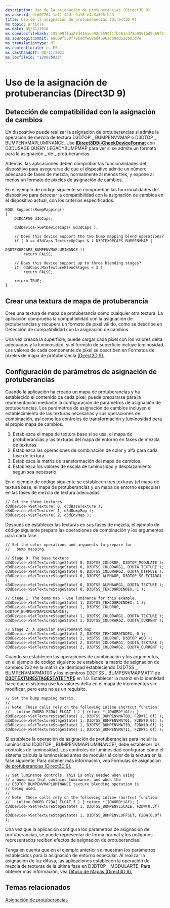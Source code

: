 ```yaml
---
description: Uso de la asignación de protuberancias (Direct3D 9)
ms.assetid: ded07764-1a11-42df-9a16-e4c3a328fb23
title: Uso de la asignación de protuberancias (Direct3D 9)
ms.topic: article
ms.date: 05/31/2018
ms.openlocfilehash: 195a99ffaa29d416aea93c5599f1fb461cd78a9961bd9c69f3f02ae3e8fe4719
ms.sourcegitcommit: e6600f550f79bddfe58bd4696ac50dd52cb03d7e
ms.translationtype: MT
ms.contentlocale: es-ES
ms.lasthandoff: 08/11/2021
ms.locfileid: "120025835"
---
```

# <a name="using-bump-mapping-direct3d-9"></a>Uso de la asignación de protuberancias (Direct3D 9)

## <a name="detecting-support-for-bump-mapping"></a>Detección de compatibilidad con la asignación de cambios

Un dispositivo puede realizar la asignación de protuberancias si admite la operación de mezcla de textura D3DTOP \_ BUMPENVVMAP o D3DTOP \_ BUMPENVMAPLUMINANCE. Use [**IDirect3D9::CheckDeviceFormat**](/windows/win32/api/d3d9/nf-d3d9-idirect3d9-checkdeviceformat) con D3DUSAGE QUERY LEGACYBUMPMAP para ver si se admite un formato para la asignación \_ de \_ protuberancias.

Además, las aplicaciones deben comprobar las funcionalidades del dispositivo para asegurarse de que el dispositivo admite un número adecuado de fases de mezcla, normalmente al menos tres, y expone al menos un formato de píxeles de asignación de cambios.

En el ejemplo de código siguiente se comprueban las funcionalidades del dispositivo para detectar la compatibilidad con la asignación de cambios en el dispositivo actual, con los criterios especificados.


```
BOOL SupportsBumpMapping()
{
    D3DCAPS9 d3dCaps;

    d3dDevice->GetDeviceCaps( &d3dCaps );

    // Does this device support the two bump mapping blend operations?
    if ( 0 == d3dCaps.TextureOpCaps & ( D3DTEXOPCAPS_BUMPENVMAP |
                                            D3DTEXOPCAPS_BUMPENVMAPLUMINANCE ))
        return FALSE;

    // Does this device support up to three blending stages?
    if( d3dCaps.MaxTextureBlendStages < 3 )
        return FALSE;

    return TRUE;
}
```



## <a name="creating-a-bump-map-texture"></a>Crear una textura de mapa de protuberancia

Cree una textura de mapa de protuberancia como cualquier otra textura. La aplicación comprueba la compatibilidad con la asignación de protuberancias y recupera un formato de píxel válido, como se describe en Detección de compatibilidad con la asignación de cambios.

Una vez creada la superficie, puede cargar cada píxel con los valores delta adecuados y la luminosidad, si el formato de superficie incluye luminosidad. Los valores de cada componente de píxel se describen en Formatos de píxeles de mapa de protuberancia [(Direct3D 9).](bump-map-pixel-formats.md)

## <a name="configuring-bump-mapping-parameters"></a>Configuración de parámetros de asignación de protuberancias

Cuando la aplicación ha creado un mapa de protuberancias y ha establecido el contenido de cada píxel, puede prepararse para la representación mediante la configuración de parámetros de asignación de protuberancias. Los parámetros de asignación de cambios incluyen el establecimiento de las texturas necesarias y sus operaciones de combinación, así como los controles de transformación y luminosidad para el propio mapa de cambios.

1.  Establezca el mapa de textura base si se usa, el mapa de protuberancias y las texturas del mapa de entorno en fases de mezcla de texturas.
2.  Establezca las operaciones de combinación de color y alfa para cada fase de textura.
3.  Establezca la matriz de transformación del mapa de cambios.
4.  Establezca los valores de escala de luminosidad y desplazamiento según sea necesario.

En el ejemplo de código siguiente se establecen tres texturas (el mapa de textura base, el mapa de protuberancias y un mapa de entorno especular) en las fases de mezcla de textura adecuadas.


```
// Set the three textures.
d3dDevice->SetTexture( 0, d3dBaseTexture );
d3dDevice->SetTexture( 1, d3dBumpMap );
d3dDevice->SetTexture( 2, d3dEnvMap );
```



Después de establecer las texturas en sus fases de mezcla, el ejemplo de código siguiente prepara las operaciones de combinación y los argumentos para cada fase.


```
// Set the color operations and arguments to prepare for
//   bump mapping.

// Stage 0: The base texture
d3dDevice->SetTextureStageState( 0, D3DTSS_COLOROP, D3DTOP_MODULATE );
d3dDevice->SetTextureStageState( 0, D3DTSS_COLORARG1, D3DTA_TEXTURE );
d3dDevice->SetTextureStageState( 0, D3DTSS_COLORARG2, D3DTA_DIFFUSE );
d3dDevice->SetTextureStageState( 0, D3DTSS_ALPHAOP, D3DTOP_SELECTARG1 );
d3dDevice->SetTextureStageState( 0, D3DTSS_ALPHAARG1, D3DTA_TEXTURE ); 
d3dDevice->SetTextureStageState( 0, D3DTSS_TEXCOORDINDEX, 1 );

// Stage 1: The bump map - Use luminance for this example.
d3dDevice->SetTextureStageState( 1, D3DTSS_TEXCOORDINDEX, 1 );
d3dDevice->SetTextureStageState( 1, D3DTSS_COLOROP, D3DTOP_BUMPENVMAPLUMINANCE);
d3dDevice->SetTextureStageState( 1, D3DTSS_COLORARG1, D3DTA_TEXTURE );
d3dDevice->SetTextureStageState( 1, D3DTSS_COLORARG2, D3DTA_CURRENT );

// Stage 2: A specular environment map
d3dDevice->SetTextureStageState( 2, D3DTSS_TEXCOORDINDEX, 0 );
d3dDevice->SetTextureStageState( 2, D3DTSS_COLOROP, D3DTOP_ADD );
d3dDevice->SetTextureStageState( 2, D3DTSS_COLORARG1, D3DTA_TEXTURE );
d3dDevice->SetTextureStageState( 2, D3DTSS_COLORARG2, D3DTA_CURRENT );
```



Cuando se establecen las operaciones de combinación y los argumentos, en el ejemplo de código siguiente se establece la matriz de asignación de cambios 2x2 en la matriz de identidad estableciendo D3DTSS \_ BUMPENVMAPMAT00 y los miembros D3DTSS \_ BUMPENVMAPMAT11 de [**D3DTEXTURESTAGESTATETYPE**](./d3dtexturestagestatetype.md) en 1.0. Establecer la matriz en la identidad hace que el sistema use los valores delta en el mapa de incrementos sin modificar, pero esto no es un requisito.


```
// Set the bump mapping matrix.
//
// Note  These calls rely on the following inline shortcut function:
//   inline DWORD F2DW( FLOAT f ) { return *((DWORD*)&f); }
d3dDevice->SetTextureStageState( 1, D3DTSS_BUMPENVMAT00, F2DW(1.0f) );
d3dDevice->SetTextureStageState( 1, D3DTSS_BUMPENVMAT01, F2DW(0.0f) );
d3dDevice->SetTextureStageState( 1, D3DTSS_BUMPENVMAT10, F2DW(0.0f) );
d3dDevice->SetTextureStageState( 1, D3DTSS_BUMPENVMAT11, F2DW(1.0f) );
```



Si establece la operación de asignación de protuberancias para incluir la luminosidad (D3DTOP \_ BUMPENVMAPLUMINANCE), debe establecer los controles de luminosidad. Los controles de luminosidad configuran cómo el sistema calcula la luminosidad antes de modular el color de la textura en la fase siguiente. Para obtener más información, vea Fórmulas de asignación [de protuberancias (Direct3D 9).](bump-mapping-formulas.md)


```
// Set luminance controls. This is only needed when using
// a bump map that contains luminance, and when the 
// D3DTOP_BUMPENVMAPLUMINANCE texture blending operation is
// being used.
//
// Note  These calls rely on the following inline shortcut function:
//   inline DWORD F2DW( FLOAT f ) { return *((DWORD*)&f); }
d3dDevice->SetTextureStageState( 1, D3DTSS_BUMPENVLSCALE, F2DW(0.5f) );
d3dDevice->SetTextureStageState( 1, D3DTSS_BUMPENVLOFFSET, F2DW(0.0f) );
```



Una vez que la aplicación configura los parámetros de asignación de protuberancias, se puede representar de forma normal y los polígonos representados reciben efectos de asignación de protuberancias.

Tenga en cuenta que en el ejemplo anterior se muestran los parámetros establecidos para la asignación de entorno especular. Al realizar la asignación de luz difusa, las aplicaciones establecen la operación de mezcla de texturas de la última fase en D3DTOP \_ MODULARTE. Para obtener más información, vea [Difuso de Mapas (Direct3D 9).](diffuse-light-maps.md)

## <a name="related-topics"></a>Temas relacionados

<dl> <dt>

[Asignación de protuberancias](bump-mapping.md)
</dt> </dl>

 

 
